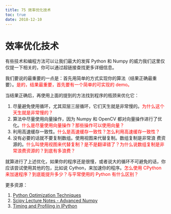 ```yaml
---
title: 75 效率优化技术
toc: true
date: 2018-12-10
---
```

# 效率优化技术

有些技术和编程方法可以让我们最大的发挥 Python 和 Numpy 的威力我们这里仅仅提一下相关的，你可以通过超链接查找更多详细信息。

我们要说的最重要的一点是：首先用简单的方式实现你的算法（结果正确最重要）。<span style="color:red;">是的，结果最重要，首先要有一个简单的可实现的 demo。</span>


当结果正确后，再使用上面的提到的方法找到程序的瓶颈来优化它：

1. 尽量避免使用循环，尤其双层三层循环，它们天生就是非常慢的。<span style="color:red;">为什么这个天生就是非常慢的？</span>
2. 算法中尽量使用向量操作，因为 Numpy 和 OpenCV 都对向量操作进行了优化。<span style="color:red;">什么是尽量使用向量操作？那些操作可以使用向量？</span>
3. 利用高速缓存一致性。<span style="color:red;">什么是高速缓存一致性？怎么利用高速缓存一致性？</span>
4. 没有必要的话就不要复制数组。使用视图来代替复制。数组复制是非常浪 费资源的。<span style="color:red;">什么叫使用视图来代替复制？是不是翻译错了？为什么说数组复制是非常浪费资源的？到底有多浪费？</span>

就算进行了上述优化，如果你的程序还是很慢，或者说大的循环不可避免的话，你应该尝试使用其他的包，比如说 Cython，来加速你的程序。<span style="color:red;">怎么使用 CPython 来加速程序？到底能提升多少？与平常使用的 Python 有什么区别？</span>

更多资源：

1. [Python Optimization Techniques](http://wiki.Python.org/moin/PythonSpeed/PerformanceTips)
2. [Scipy Lecture Notes - Advanced Numpy](http://www.scipy-lectures.org/advanced/advanced_numpy/index.html#advanced-numpy)
3. [Timing and Profiling in IPython](http://pynash.org/2013/03/06/timing-and-profiling.html)
